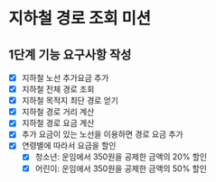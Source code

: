 # 지하철 경로 조회 미션 

## 1단계 기능 요구사항 작성

- [x] 지하철 노선 추가요금 추가
- [x] 지하철 전체 경로 조회
- [x] 지하철 목적지 최단 경로 얻기
- [x] 지하철 경로 거리 계산
- [x] 지하철 경로 요금 계산
- [x] 추가 요금이 있는 노선을 이용하면 경로 요금 추가
- [x] 연령별에 따라서 요금을 할인
    - [x] 청소년: 운임에서 350원을 공제한 금액의 20% 할인
    - [x] 어린이: 운임에서 350원을 공제한 금액의 50% 할인
